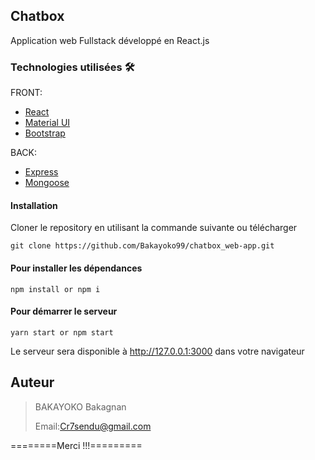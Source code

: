 ## Chatbox

Application web Fullstack développé en React.js

### Technologies utilisées 🛠️

FRONT:
- [React](https://reactjs.org/)
- [Material UI](https://mui.com/)
- [Bootstrap](https://getbootstrap.com/)

BACK:
- [Express](https://expressjs.com/)
- [Mongoose](https://mongoosejs.com/)

#### Installation

Cloner le repository en utilisant la commande suivante ou télécharger

```
git clone https://github.com/Bakayoko99/chatbox_web-app.git 
```

#### Pour installer les dépendances

```
npm install or npm i
```

#### Pour démarrer le serveur

```
yarn start or npm start
```

Le serveur sera disponible à http://127.0.0.1:3000 dans votre navigateur

## Auteur

<blockquote>
BAKAYOKO Bakagnan
  
Email:Cr7sendu@gmail.com
</blockquote>

========Merci !!!=========
